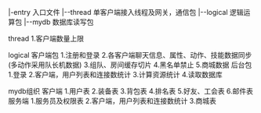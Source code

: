 |-entry             入口文件
   |--thread        单客户端接入线程及网关，通信包
   |--logical       逻辑运算包
   |--mydb          数据库读写包

thread
1.客户端数量上限

logical
    客户端包
1.注册和登录
2.各客户端聊天信息、属性、动作、技能数据同步(多动作采用队长机数据)
3.组队、房间缓存切片
4.黑名单禁止
5.商城数据
    后台包
1.登录
2.客户端，用户列表和连接数统计
3.计算资源统计
4.读取数据库

mydb组织
客户端
1.用户表
2.装备表
3.背包表
4.排名表
5.好友、工会表
6.邮件表
服务端
1.服务员及权限表
2.客户端，用户列表和连接数统计
3.商城表